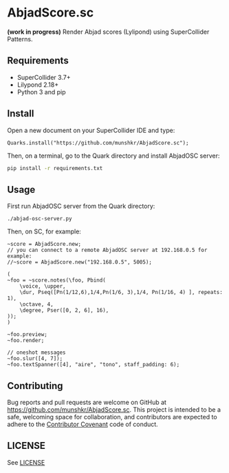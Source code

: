 # AbjadScore.sc

**(work in progress)** Render Abjad scores (Lylipond) using SuperCollider
Patterns.

## Requirements

* SuperCollider 3.7+
* Lilypond 2.18+
* Python 3 and pip

## Install

Open a new document on your SuperCollider IDE and type:

```supercollider
Quarks.install("https://github.com/munshkr/AbjadScore.sc");
```

Then, on a terminal, go to the Quark directory and install AbjadOSC server:

```bash
pip install -r requirements.txt
```

## Usage

First run AbjadOSC server from the Quark directory:

```
./abjad-osc-server.py
```

Then, on SC, for example:

```supercollider
~score = AbjadScore.new;
// you can connect to a remote AbjadOSC server at 192.168.0.5 for example:
//~score = AbjadScore.new("192.168.0.5", 5005);

(
~foo = ~score.notes(\foo, Pbind(
	\voice, \upper,
	\dur, Pseq([Pn(1/12,6),1/4,Pn(1/6, 3),1/4, Pn(1/16, 4) ], repeats: 1),
	\octave, 4,
	\degree, Pser([0, 2, 6], 16),
));
)

~foo.preview;
~foo.render;

// oneshot messages
~foo.slur([4, 7]);
~foo.textSpanner([4], "aire", "tono", staff_padding: 6);
```

## Contributing

Bug reports and pull requests are welcome on GitHub at
https://github.com/munshkr/AbjadScore.sc. This project is intended to be a safe,
welcoming space for collaboration, and contributors are expected to adhere to
the [Contributor Covenant](http://contributor-covenant.org) code of conduct.

## LICENSE

See [LICENSE](LICENSE)
